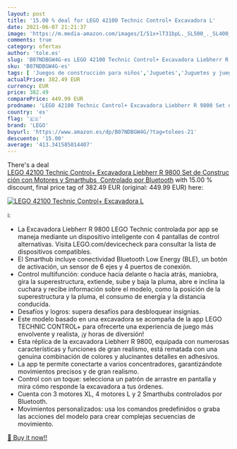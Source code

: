 ```yaml
---
layout: post
title: '15.00 % deal for LEGO 42100 Technic Control+ Excavadora L'
date: 2021-06-07 21:21:37
image: 'https://m.media-amazon.com/images/I/51x+lT31bpL._SL500_._SL400_.jpg'
comments: true
category: ofertas
author: 'tole.es'
slug: 'B07NDBGW4G-es LEGO 42100 Technic Control+ Excavadora Liebherr R 9800 Set...'
sku: 'B07NDBGW4G-es'
tags: [ 'Juegos de construcción para niños','Juguetes','Juguetes y juegos','Sets de construcción','lego', ]
actualPrice: 382.49 EUR
currency: EUR
price: 382.49
comparePrice: 449.99 EUR
prodname: 'LEGO 42100 Technic Control+ Excavadora Liebherr R 9800 Set de Construcción con Motores y Smarthubs  Controlado por Bluetooth'
country: 'es'
flag: '🇪🇸'
brand: 'LEGO'
buyurl: 'https://www.amazon.es/dp/B07NDBGW4G/?tag=tolees-21'
descuento: '15.00'
average: '413.341585014407'
---
```


There's a deal [LEGO 42100 Technic Control+ Excavadora Liebherr R 9800 Set de Construcción con Motores y Smarthubs  Controlado por Bluetooth](https://www.amazon.es/dp/B07NDBGW4G/?tag=tolees-21)  with  15.00 % discount, final price tag of  382.49 EUR (original: 449.99 EUR) here:

[![LEGO 42100 Technic Control+ Excavadora L](https://m.media-amazon.com/images/I/51x+lT31bpL._SL500_._SL400_.jpg)](https://www.amazon.es/dp/B07NDBGW4G/?tag=tolees-21)

ℹ️:

- La Excavadora Liebherr R 9800 LEGO Technic controlada por app se maneja mediante un dispositivo inteligente con 4 pantallas de control alternativas. Visita LEGO.com/devicecheck para consultar la lista de dispositivos compatibles.
- El Smarthub incluye conectividad Bluetooth Low Energy (BLE), un botón de activación, un sensor de 6 ejes y 4 puertos de conexión.
- Control multifunción: conduce hacia delante o hacia atrás, maniobra, gira la superestructura, extiende, sube y baja la pluma, abre e inclina la cuchara y recibe información sobre el modelo, como la posición de la superestructura y la pluma, el consumo de energía y la distancia conducida.
- Desafíos y logros: supera desafíos para desbloquear insignias.
- Este modelo basado en una excavadora se acompaña de la app LEGO TECHNIC CONTROL+ para ofrecerte una experiencia de juego más envolvente y realista, ¡y horas de diversión!
- Esta réplica de la excavadora Liebherr R 9800, equipada con numerosas características y funciones de gran realismo, está rematada con una genuina combinación de colores y alucinantes detalles en adhesivos.
- La app te permite conectarte a varios concentradores, garantizándote movimientos precisos y de gran realismo.
- Control con un toque: selecciona un patrón de arrastre en pantalla y mira cómo responde la excavadora a tus órdenes.
- Cuenta con 3 motores XL, 4 motores L y 2 Smarthubs controlados por Bluetooth.
- Movimientos personalizados: usa los comandos predefinidos o graba las acciones del modelo para crear complejas secuencias de movimiento.

[🛒 Buy it now!!](https://www.amazon.es/dp/B07NDBGW4G/?tag=tolees-21)
